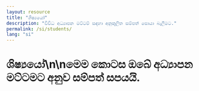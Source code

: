 ```yaml
---
layout: resource
title: "ශිෂ්‍යයෝ"
description: "විවිධ අධ්‍යාපන මට්ටම් සඳහා අනුකූලිත සම්පත් සොයා බැලීමට."
permalink: /si/students/
lang: "si"
---
```


# ශිෂ්‍යයෝ\n\nමෙම කොටස ඔබේ අධ්‍යාපන මට්ටමට අනුව සම්පත් සපයයි.
